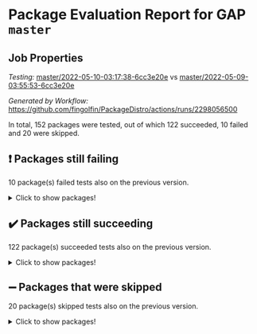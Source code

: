 # Package Evaluation Report for GAP `master`

## Job Properties

*Testing:* [master/2022-05-10-03:17:38-6cc3e20e](https://github.com/fingolfin/PackageDistro/blob/data/reports/master/2022-05-10-03:17:38-6cc3e20e) vs [master/2022-05-09-03:55:53-6cc3e20e](https://github.com/fingolfin/PackageDistro/blob/data/reports/master/2022-05-09-03:55:53-6cc3e20e)

*Generated by Workflow:* https://github.com/fingolfin/PackageDistro/actions/runs/2298056500

In total, 152 packages were tested, out of which 122 succeeded, 10 failed and 20 were skipped.

## :exclamation: Packages still failing

10 package(s) failed tests also on the previous version.
<details><summary>Click to show packages!</summary>
- fining 1.4.1 [(failure)](https://github.com/fingolfin/PackageDistro/runs/6362996740?check_suite_focus=true)
- francy 1.2.4 [(failure)](https://github.com/fingolfin/PackageDistro/runs/6362996962?check_suite_focus=true)
- hap 1.39 [(failure)](https://github.com/fingolfin/PackageDistro/runs/6362997441?check_suite_focus=true)
- normalizinterface 1.3.2 [(failure)](https://github.com/fingolfin/PackageDistro/runs/6362998669?check_suite_focus=true)
- packagemanager 1.2 [(failure)](https://github.com/fingolfin/PackageDistro/runs/6362998856?check_suite_focus=true)
- rcwa 4.6.4 [(failure)](https://github.com/fingolfin/PackageDistro/runs/6362999274?check_suite_focus=true)
- recog 1.3.2 [(failure)](https://github.com/fingolfin/PackageDistro/runs/6362999367?check_suite_focus=true)
- semigroups 4.0.0 [(failure)](https://github.com/fingolfin/PackageDistro/runs/6362999657?check_suite_focus=true)
- transgrp 3.6.1 [(failure)](https://github.com/fingolfin/PackageDistro/runs/6363000360?check_suite_focus=true)
- ugaly 4.0.2 [(failure)](https://github.com/fingolfin/PackageDistro/runs/6363000414?check_suite_focus=true)
</details>

## :heavy_check_mark: Packages still succeeding

122 package(s) succeeded tests also on the previous version.
<details><summary>Click to show packages!</summary>
- ace 5.4 [(success)](https://github.com/fingolfin/PackageDistro/runs/6362995487?check_suite_focus=true)
- aclib 1.3.2 [(success)](https://github.com/fingolfin/PackageDistro/runs/6362995534?check_suite_focus=true)
- agt 0.2 [(success)](https://github.com/fingolfin/PackageDistro/runs/6362995574?check_suite_focus=true)
- alnuth 3.2.1 [(success)](https://github.com/fingolfin/PackageDistro/runs/6362995608?check_suite_focus=true)
- anupq 3.2.6 [(success)](https://github.com/fingolfin/PackageDistro/runs/6362995656?check_suite_focus=true)
- atlasrep 2.1.2 [(success)](https://github.com/fingolfin/PackageDistro/runs/6362995706?check_suite_focus=true)
- autodoc 2022.03.10 [(success)](https://github.com/fingolfin/PackageDistro/runs/6362995737?check_suite_focus=true)
- automata 1.15 [(success)](https://github.com/fingolfin/PackageDistro/runs/6362995767?check_suite_focus=true)
- automgrp 1.3.2 [(success)](https://github.com/fingolfin/PackageDistro/runs/6362995801?check_suite_focus=true)
- autpgrp 1.10.2 [(success)](https://github.com/fingolfin/PackageDistro/runs/6362995821?check_suite_focus=true)
- cap 2022.05-01 [(success)](https://github.com/fingolfin/PackageDistro/runs/6362995855?check_suite_focus=true)
- caratinterface 2.3.3 [(success)](https://github.com/fingolfin/PackageDistro/runs/6362995882?check_suite_focus=true)
- cddinterface 2020.06.24 [(success)](https://github.com/fingolfin/PackageDistro/runs/6362995911?check_suite_focus=true)
- circle 1.6.5 [(success)](https://github.com/fingolfin/PackageDistro/runs/6362995938?check_suite_focus=true)
- cohomolo 1.6.10 [(success)](https://github.com/fingolfin/PackageDistro/runs/6362995972?check_suite_focus=true)
- congruence 1.2.4 [(success)](https://github.com/fingolfin/PackageDistro/runs/6362996000?check_suite_focus=true)
- corelg 1.56 [(success)](https://github.com/fingolfin/PackageDistro/runs/6362996040?check_suite_focus=true)
- crime 1.6 [(success)](https://github.com/fingolfin/PackageDistro/runs/6362996069?check_suite_focus=true)
- crisp 1.4.5 [(success)](https://github.com/fingolfin/PackageDistro/runs/6362996101?check_suite_focus=true)
- crypting 0.10 [(success)](https://github.com/fingolfin/PackageDistro/runs/6362996129?check_suite_focus=true)
- cryst 4.1.24 [(success)](https://github.com/fingolfin/PackageDistro/runs/6362996159?check_suite_focus=true)
- crystcat 1.1.9 [(success)](https://github.com/fingolfin/PackageDistro/runs/6362996193?check_suite_focus=true)
- ctbllib 1.3.4 [(success)](https://github.com/fingolfin/PackageDistro/runs/6362996225?check_suite_focus=true)
- cubefree 1.19 [(success)](https://github.com/fingolfin/PackageDistro/runs/6362996261?check_suite_focus=true)
- curlinterface 2.2.2 [(success)](https://github.com/fingolfin/PackageDistro/runs/6362996298?check_suite_focus=true)
- cvec 2.7.5 [(success)](https://github.com/fingolfin/PackageDistro/runs/6362996336?check_suite_focus=true)
- datastructures 0.2.7 [(success)](https://github.com/fingolfin/PackageDistro/runs/6362996389?check_suite_focus=true)
- deepthought 1.0.5 [(success)](https://github.com/fingolfin/PackageDistro/runs/6362996406?check_suite_focus=true)
- design 1.7 [(success)](https://github.com/fingolfin/PackageDistro/runs/6362996443?check_suite_focus=true)
- difsets 2.3.1 [(success)](https://github.com/fingolfin/PackageDistro/runs/6362996480?check_suite_focus=true)
- digraphs 1.5.2 [(success)](https://github.com/fingolfin/PackageDistro/runs/6362996520?check_suite_focus=true)
- edim 1.3.5 [(success)](https://github.com/fingolfin/PackageDistro/runs/6362996569?check_suite_focus=true)
- example 4.3.1 [(success)](https://github.com/fingolfin/PackageDistro/runs/6362996596?check_suite_focus=true)
- factint 1.6.3 [(success)](https://github.com/fingolfin/PackageDistro/runs/6362996638?check_suite_focus=true)
- ferret 1.0.7 [(success)](https://github.com/fingolfin/PackageDistro/runs/6362996673?check_suite_focus=true)
- fga 1.4.0 [(success)](https://github.com/fingolfin/PackageDistro/runs/6362996704?check_suite_focus=true)
- float 1.0.3 [(success)](https://github.com/fingolfin/PackageDistro/runs/6362996777?check_suite_focus=true)
- format 1.4.3 [(success)](https://github.com/fingolfin/PackageDistro/runs/6362996837?check_suite_focus=true)
- forms 1.2.7 [(success)](https://github.com/fingolfin/PackageDistro/runs/6362996867?check_suite_focus=true)
- fplsa 1.2.5 [(success)](https://github.com/fingolfin/PackageDistro/runs/6362996907?check_suite_focus=true)
- fr 2.4.8 [(success)](https://github.com/fingolfin/PackageDistro/runs/6362996937?check_suite_focus=true)
- fwtree 1.3 [(success)](https://github.com/fingolfin/PackageDistro/runs/6362997005?check_suite_focus=true)
- gbnp 1.0.5 [(success)](https://github.com/fingolfin/PackageDistro/runs/6362997031?check_suite_focus=true)
- generalizedmorphismsforcap 2022.03-03 [(success)](https://github.com/fingolfin/PackageDistro/runs/6362997064?check_suite_focus=true)
- genss 1.6.6 [(success)](https://github.com/fingolfin/PackageDistro/runs/6362997090?check_suite_focus=true)
- gradedringforhomalg 2022.03-01 [(success)](https://github.com/fingolfin/PackageDistro/runs/6362997136?check_suite_focus=true)
- grape 4.8.5 [(success)](https://github.com/fingolfin/PackageDistro/runs/6362997209?check_suite_focus=true)
- groupoids 1.69 [(success)](https://github.com/fingolfin/PackageDistro/runs/6362997258?check_suite_focus=true)
- grpconst 2.6.2 [(success)](https://github.com/fingolfin/PackageDistro/runs/6362997291?check_suite_focus=true)
- guarana 0.96.3 [(success)](https://github.com/fingolfin/PackageDistro/runs/6362997332?check_suite_focus=true)
- guava 3.16 [(success)](https://github.com/fingolfin/PackageDistro/runs/6362997376?check_suite_focus=true)
- hapcryst 0.1.14 [(success)](https://github.com/fingolfin/PackageDistro/runs/6362997494?check_suite_focus=true)
- hecke 1.5.3 [(success)](https://github.com/fingolfin/PackageDistro/runs/6362997527?check_suite_focus=true)
- help 3.5 [(success)](https://github.com/fingolfin/PackageDistro/runs/6362997560?check_suite_focus=true)
- idrel 2.43 [(success)](https://github.com/fingolfin/PackageDistro/runs/6362997605?check_suite_focus=true)
- images 1.3.1 [(success)](https://github.com/fingolfin/PackageDistro/runs/6362997633?check_suite_focus=true)
- intpic 0.2.4 [(success)](https://github.com/fingolfin/PackageDistro/runs/6362997663?check_suite_focus=true)
- io 4.7.2 [(success)](https://github.com/fingolfin/PackageDistro/runs/6362997704?check_suite_focus=true)
- irredsol 1.4.3 [(success)](https://github.com/fingolfin/PackageDistro/runs/6362997736?check_suite_focus=true)
- json 2.1.0 [(success)](https://github.com/fingolfin/PackageDistro/runs/6362997775?check_suite_focus=true)
- jupyterkernel 1.4.1 [(success)](https://github.com/fingolfin/PackageDistro/runs/6362997809?check_suite_focus=true)
- jupyterviz 1.5.1 [(success)](https://github.com/fingolfin/PackageDistro/runs/6362997849?check_suite_focus=true)
- kan 1.34 [(success)](https://github.com/fingolfin/PackageDistro/runs/6362997912?check_suite_focus=true)
- kbmag 1.5.9 [(success)](https://github.com/fingolfin/PackageDistro/runs/6362997962?check_suite_focus=true)
- laguna 3.9.5 [(success)](https://github.com/fingolfin/PackageDistro/runs/6362998018?check_suite_focus=true)
- liealgdb 2.2.1 [(success)](https://github.com/fingolfin/PackageDistro/runs/6362998059?check_suite_focus=true)
- liepring 2.6 [(success)](https://github.com/fingolfin/PackageDistro/runs/6362998099?check_suite_focus=true)
- liering 2.4.2 [(success)](https://github.com/fingolfin/PackageDistro/runs/6362998150?check_suite_focus=true)
- linearalgebraforcap 2022.04-02 [(success)](https://github.com/fingolfin/PackageDistro/runs/6362998203?check_suite_focus=true)
- loops 3.4.1 [(success)](https://github.com/fingolfin/PackageDistro/runs/6362998257?check_suite_focus=true)
- lpres 1.0.3 [(success)](https://github.com/fingolfin/PackageDistro/runs/6362998289?check_suite_focus=true)
- majoranaalgebras 1.4 [(success)](https://github.com/fingolfin/PackageDistro/runs/6362998328?check_suite_focus=true)
- mapclass 1.4.5 [(success)](https://github.com/fingolfin/PackageDistro/runs/6362998366?check_suite_focus=true)
- matgrp 0.64 [(success)](https://github.com/fingolfin/PackageDistro/runs/6362998397?check_suite_focus=true)
- modisom 2.5.2 [(success)](https://github.com/fingolfin/PackageDistro/runs/6362998427?check_suite_focus=true)
- modulepresentationsforcap 2022.03-02 [(success)](https://github.com/fingolfin/PackageDistro/runs/6362998466?check_suite_focus=true)
- monoidalcategories 2022.04-04 [(success)](https://github.com/fingolfin/PackageDistro/runs/6362998501?check_suite_focus=true)
- nconvex 2020.11-04 [(success)](https://github.com/fingolfin/PackageDistro/runs/6362998535?check_suite_focus=true)
- nilmat 1.4.1 [(success)](https://github.com/fingolfin/PackageDistro/runs/6362998576?check_suite_focus=true)
- nock 1.5 [(success)](https://github.com/fingolfin/PackageDistro/runs/6362998618?check_suite_focus=true)
- nq 2.5.8 [(success)](https://github.com/fingolfin/PackageDistro/runs/6362998693?check_suite_focus=true)
- numericalsgps 1.3.0 [(success)](https://github.com/fingolfin/PackageDistro/runs/6362998730?check_suite_focus=true)
- openmath 11.5.1 [(success)](https://github.com/fingolfin/PackageDistro/runs/6362998774?check_suite_focus=true)
- orb 4.8.4 [(success)](https://github.com/fingolfin/PackageDistro/runs/6362998812?check_suite_focus=true)
- patternclass 2.4.2 [(success)](https://github.com/fingolfin/PackageDistro/runs/6362998904?check_suite_focus=true)
- permut 2.0.4 [(success)](https://github.com/fingolfin/PackageDistro/runs/6362998956?check_suite_focus=true)
- polenta 1.3.10 [(success)](https://github.com/fingolfin/PackageDistro/runs/6362998996?check_suite_focus=true)
- polymaking 0.8.6 [(success)](https://github.com/fingolfin/PackageDistro/runs/6362999031?check_suite_focus=true)
- primgrp 3.4.1 [(success)](https://github.com/fingolfin/PackageDistro/runs/6362999063?check_suite_focus=true)
- profiling 2.5.0 [(success)](https://github.com/fingolfin/PackageDistro/runs/6362999108?check_suite_focus=true)
- qpa 1.33 [(success)](https://github.com/fingolfin/PackageDistro/runs/6362999141?check_suite_focus=true)
- quagroup 1.8.3 [(success)](https://github.com/fingolfin/PackageDistro/runs/6362999182?check_suite_focus=true)
- radiroot 2.9 [(success)](https://github.com/fingolfin/PackageDistro/runs/6362999224?check_suite_focus=true)
- rds 1.8 [(success)](https://github.com/fingolfin/PackageDistro/runs/6362999323?check_suite_focus=true)
- repndecomp 1.2.1 [(success)](https://github.com/fingolfin/PackageDistro/runs/6362999410?check_suite_focus=true)
- repsn 3.1.0 [(success)](https://github.com/fingolfin/PackageDistro/runs/6362999459?check_suite_focus=true)
- resclasses 4.7.2 [(success)](https://github.com/fingolfin/PackageDistro/runs/6362999511?check_suite_focus=true)
- scscp 2.3.1 [(success)](https://github.com/fingolfin/PackageDistro/runs/6362999600?check_suite_focus=true)
- sglppow 2.2 [(success)](https://github.com/fingolfin/PackageDistro/runs/6362999720?check_suite_focus=true)
- sgpviz 0.999.5 [(success)](https://github.com/fingolfin/PackageDistro/runs/6362999793?check_suite_focus=true)
- simpcomp 2.1.14 [(success)](https://github.com/fingolfin/PackageDistro/runs/6362999845?check_suite_focus=true)
- singular 2020.12.18 [(success)](https://github.com/fingolfin/PackageDistro/runs/6362999885?check_suite_focus=true)
- sla 1.5.3 [(success)](https://github.com/fingolfin/PackageDistro/runs/6362999918?check_suite_focus=true)
- smallgrp 1.5 [(success)](https://github.com/fingolfin/PackageDistro/runs/6362999962?check_suite_focus=true)
- smallsemi 0.6.13 [(success)](https://github.com/fingolfin/PackageDistro/runs/6363000016?check_suite_focus=true)
- sonata 2.9.4 [(success)](https://github.com/fingolfin/PackageDistro/runs/6363000078?check_suite_focus=true)
- sophus 1.25 [(success)](https://github.com/fingolfin/PackageDistro/runs/6363000121?check_suite_focus=true)
- spinsym 1.5.2 [(success)](https://github.com/fingolfin/PackageDistro/runs/6363000160?check_suite_focus=true)
- symbcompcc 1.3.2 [(success)](https://github.com/fingolfin/PackageDistro/runs/6363000205?check_suite_focus=true)
- thelma 1.3 [(success)](https://github.com/fingolfin/PackageDistro/runs/6363000241?check_suite_focus=true)
- tomlib 1.2.9 [(success)](https://github.com/fingolfin/PackageDistro/runs/6363000273?check_suite_focus=true)
- toric 1.9.5 [(success)](https://github.com/fingolfin/PackageDistro/runs/6363000315?check_suite_focus=true)
- unipot 1.5 [(success)](https://github.com/fingolfin/PackageDistro/runs/6363000443?check_suite_focus=true)
- unitlib 4.1.0 [(success)](https://github.com/fingolfin/PackageDistro/runs/6363000492?check_suite_focus=true)
- utils 0.72 [(success)](https://github.com/fingolfin/PackageDistro/runs/6363000539?check_suite_focus=true)
- uuid 0.7 [(success)](https://github.com/fingolfin/PackageDistro/runs/6363000579?check_suite_focus=true)
- walrus 0.9991 [(success)](https://github.com/fingolfin/PackageDistro/runs/6363000619?check_suite_focus=true)
- wedderga 4.10.2 [(success)](https://github.com/fingolfin/PackageDistro/runs/6363000670?check_suite_focus=true)
- xmod 2.88 [(success)](https://github.com/fingolfin/PackageDistro/runs/6363000713?check_suite_focus=true)
- xmodalg 1.22 [(success)](https://github.com/fingolfin/PackageDistro/runs/6363000763?check_suite_focus=true)
- yangbaxter 0.10.0 [(success)](https://github.com/fingolfin/PackageDistro/runs/6363000805?check_suite_focus=true)
- zeromqinterface 0.13 [(success)](https://github.com/fingolfin/PackageDistro/runs/6363000848?check_suite_focus=true)
</details>

## :heavy_minus_sign: Packages that were skipped

20 package(s) skipped tests also on the previous version.
<details><summary>Click to show packages!</summary>
- 4ti2interface 2022.03-01 [(skipped)](https://github.com/fingolfin/PackageDistro/runs/6362940191?check_suite_focus=true)
- browse 1.8.14 [(skipped)](https://github.com/fingolfin/PackageDistro/runs/6362940191?check_suite_focus=true)
- examplesforhomalg 2022.03-01 [(skipped)](https://github.com/fingolfin/PackageDistro/runs/6362940191?check_suite_focus=true)
- gapdoc 1.6.5 [(skipped)](https://github.com/fingolfin/PackageDistro/runs/6362940191?check_suite_focus=true)
- gauss 2022.03-01 [(skipped)](https://github.com/fingolfin/PackageDistro/runs/6362940191?check_suite_focus=true)
- gaussforhomalg 2022.03-01 [(skipped)](https://github.com/fingolfin/PackageDistro/runs/6362940191?check_suite_focus=true)
- gradedmodules 2022.03-01 [(skipped)](https://github.com/fingolfin/PackageDistro/runs/6362940191?check_suite_focus=true)
- homalg 2022.03-01 [(skipped)](https://github.com/fingolfin/PackageDistro/runs/6362940191?check_suite_focus=true)
- homalgtocas 2022.03-01 [(skipped)](https://github.com/fingolfin/PackageDistro/runs/6362940191?check_suite_focus=true)
- io_forhomalg 2022.03-01 [(skipped)](https://github.com/fingolfin/PackageDistro/runs/6362940191?check_suite_focus=true)
- itc 1.5.1 [(skipped)](https://github.com/fingolfin/PackageDistro/runs/6362940191?check_suite_focus=true)
- localizeringforhomalg 2022.03-01 [(skipped)](https://github.com/fingolfin/PackageDistro/runs/6362940191?check_suite_focus=true)
- matricesforhomalg 2022.04-01 [(skipped)](https://github.com/fingolfin/PackageDistro/runs/6362940191?check_suite_focus=true)
- modules 2022.03-01 [(skipped)](https://github.com/fingolfin/PackageDistro/runs/6362940191?check_suite_focus=true)
- polycyclic 2.16 [(skipped)](https://github.com/fingolfin/PackageDistro/runs/6362940191?check_suite_focus=true)
- ringsforhomalg 2022.04-01 [(skipped)](https://github.com/fingolfin/PackageDistro/runs/6362940191?check_suite_focus=true)
- sco 2022.03-01 [(skipped)](https://github.com/fingolfin/PackageDistro/runs/6362940191?check_suite_focus=true)
- toolsforhomalg 2022.04-03 [(skipped)](https://github.com/fingolfin/PackageDistro/runs/6362940191?check_suite_focus=true)
- toricvarieties 2022.03.23 [(skipped)](https://github.com/fingolfin/PackageDistro/runs/6362940191?check_suite_focus=true)
- xgap 4.31 [(skipped)](https://github.com/fingolfin/PackageDistro/runs/6362940191?check_suite_focus=true)
</details>

